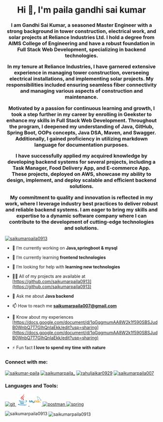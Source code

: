 <h1 align="center">Hi 👋, I'm paila gandhi sai kumar</h1>
<h3 align="center">I am Gandhi Sai Kumar, a seasoned Master Engineer with a strong background in tower construction, electrical work, and solar projects at Reliance Industries Ltd. I hold a degree from AIMS College of Engineering and have a robust foundation in Full Stack Web Development, specializing in backend technologies.

In my tenure at Reliance Industries, I have garnered extensive experience in managing tower construction, overseeing electrical installations, and implementing solar projects. My responsibilities included ensuring seamless fiber connectivity and managing various aspects of construction and maintenance.

Motivated by a passion for continuous learning and growth, I took a step further in my career by enrolling in Geekster to enhance my skills in Full Stack Web Development. Throughout the program, I deepened my understanding of Java, GitHub, Spring Boot, OOPs concepts, Java DSA, Maven, and Swagger. Additionally, I gained proficiency in utilizing markdown language for documentation purposes.

I have successfully applied my acquired knowledge by developing backend systems for several projects, including a Task Manager, Food Delivery App, and E-commerce App. These projects, deployed on AWS, showcase my ability to design, implement, and deploy scalable and efficient backend solutions.

My commitment to quality and innovation is reflected in my work, where I leverage industry best practices to deliver robust and reliable backend systems. I am eager to bring my skills and expertise to a dynamic software company where I can contribute to the development of cutting-edge technologies and solutions.</h3>

<p align="left"> <a href="https://github.com/ryo-ma/github-profile-trophy"><img src="https://github-profile-trophy.vercel.app/?username=saikumarpaila0913" alt="saikumarpaila0913" /></a> </p>

- 🔭 I’m currently working on **Java,springboot & mysql**

- 🌱 I’m currently learning **frontend technologies**

- 🤝 I’m looking for help with **learning new technologies**

- 👨‍💻 All of my projects are available at [https://github.com/saikumarpaila0913](https://github.com/saikumarpaila0913)

- 💬 Ask me about **Java backend**

- 📫 How to reach me **saikumarpaila007@gmail.com**

- 📄 Know about my experiences [https://docs.google.com/document/d/1qGqgmumAA8W2k1f590SBSJudB0WnbQ7T7GIhQnIaEkk/edit?usp=sharing](https://docs.google.com/document/d/1qGqgmumAA8W2k1f590SBSJudB0WnbQ7T7GIhQnIaEkk/edit?usp=sharing)

- ⚡ Fun fact **I love to spend my time with nature**

<h3 align="left">Connect with me:</h3>
<p align="left">
<a href="https://linkedin.com/in/saikumar-paila" target="blank"><img align="center" src="https://raw.githubusercontent.com/rahuldkjain/github-profile-readme-generator/master/src/images/icons/Social/linked-in-alt.svg" alt="saikumar-paila" height="30" width="40" /></a>
<a href="https://instagram.com/saikumarpaila_" target="blank"><img align="center" src="https://raw.githubusercontent.com/rahuldkjain/github-profile-readme-generator/master/src/images/icons/Social/instagram.svg" alt="saikumarpaila_" height="30" width="40" /></a>
<a href="https://www.hackerrank.com/rahuljaikar0929" target="blank"><img align="center" src="https://raw.githubusercontent.com/rahuldkjain/github-profile-readme-generator/master/src/images/icons/Social/hackerrank.svg" alt="rahuljaikar0929" height="30" width="40" /></a>
<a href="https://www.leetcode.com/saikumarpaila007" target="blank"><img align="center" src="https://raw.githubusercontent.com/rahuldkjain/github-profile-readme-generator/master/src/images/icons/Social/leet-code.svg" alt="saikumarpaila007" height="30" width="40" /></a>
</p>

<h3 align="left">Languages and Tools:</h3>
<p align="left"> <a href="https://git-scm.com/" target="_blank" rel="noreferrer"> <img src="https://www.vectorlogo.zone/logos/git-scm/git-scm-icon.svg" alt="git" width="40" height="40"/> </a> <a href="https://www.java.com" target="_blank" rel="noreferrer"> <img src="https://raw.githubusercontent.com/devicons/devicon/master/icons/java/java-original.svg" alt="java" width="40" height="40"/> </a> <a href="https://www.mysql.com/" target="_blank" rel="noreferrer"> <img src="https://raw.githubusercontent.com/devicons/devicon/master/icons/mysql/mysql-original-wordmark.svg" alt="mysql" width="40" height="40"/> </a> <a href="https://postman.com" target="_blank" rel="noreferrer"> <img src="https://www.vectorlogo.zone/logos/getpostman/getpostman-icon.svg" alt="postman" width="40" height="40"/> </a> <a href="https://spring.io/" target="_blank" rel="noreferrer"> <img src="https://www.vectorlogo.zone/logos/springio/springio-icon.svg" alt="spring" width="40" height="40"/> </a> </p>

<p><img align="left" src="https://github-readme-stats.vercel.app/api/top-langs?username=saikumarpaila0913&show_icons=true&locale=en&layout=compact" alt="saikumarpaila0913" /></p>

<p>&nbsp;<img align="center" src="https://github-readme-stats.vercel.app/api?username=saikumarpaila0913&show_icons=true&locale=en" alt="saikumarpaila0913" /></p>

